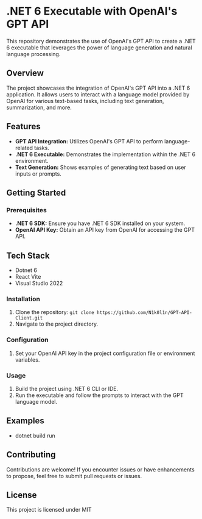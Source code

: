 # .NET 6 Executable with OpenAI's GPT API

This repository demonstrates the use of OpenAI's GPT API to create a .NET 6 executable that leverages the power of language generation and natural language processing.

## Overview

The project showcases the integration of OpenAI's GPT API into a .NET 6 application. It allows users to interact with a language model provided by OpenAI for various text-based tasks, including text generation, summarization, and more.

## Features

- **GPT API Integration:** Utilizes OpenAI's GPT API to perform language-related tasks.
- **.NET 6 Executable:** Demonstrates the implementation within the .NET 6 environment.
- **Text Generation:** Shows examples of generating text based on user inputs or prompts.

## Getting Started

### Prerequisites

- **.NET 6 SDK:** Ensure you have .NET 6 SDK installed on your system.
- **OpenAI API Key:** Obtain an API key from OpenAI for accessing the GPT API.

## Tech Stack

- Dotnet 6
- React Vite
- Visual Studio 2022


### Installation

1. Clone the repository: `git clone https://github.com/N1k0l1n/GPT-API-Client.git`
2. Navigate to the project directory.

### Configuration

1. Set your OpenAI API key in the project configuration file or environment variables.

### Usage

1. Build the project using .NET 6 CLI or IDE.
2. Run the executable and follow the prompts to interact with the GPT language model.

## Examples

- dotnet build run

## Contributing

Contributions are welcome! If you encounter issues or have enhancements to propose, feel free to submit pull requests or issues.

## License

This project is licensed under MIT
